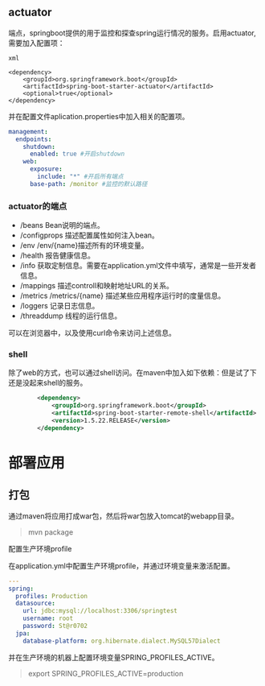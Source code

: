 ## actuator

端点，springboot提供的用于监控和探查spring运行情况的服务。启用actuator,需要加入配置项：

```xml```

```
<dependency>
    <groupId>org.springframework.boot</groupId>
    <artifactId>spring-boot-starter-actuator</artifactId>
    <optional>true</optional>
</dependency>
```

并在配置文件aplication.properties中加入相关的配置项。

```yaml
management:
  endpoints:
    shutdown:
      enabled: true #开启shutdown
    web:
      exposure:  
        include: "*" #开启所有端点
      base-path: /monitor #监控的默认路径
```

### actuator的端点

* /beans   Bean说明的端点。
* /configprops 描述配置属性如何注入bean。
* /env  /env/{name}描述所有的环境变量。
* /health 报告健康信息。
* /info 获取定制信息。需要在application.yml文件中填写，通常是一些开发者信息。
* /mappings 描述controll和映射地址URL的关系。
* /metrics /metrics/{name} 描述某些应用程序运行时的度量信息。
* /loggers 记录日志信息。
* /threaddump 线程的运行信息。

可以在浏览器中，以及使用curl命令来访问上述信息。

### shell

除了web的方式，也可以通过shell访问。在maven中加入如下依赖：但是试了下还是没起来shell的服务。

```xml
        <dependency>
            <groupId>org.springframework.boot</groupId>
            <artifactId>spring-boot-starter-remote-shell</artifactId>
            <version>1.5.22.RELEASE</version>
        </dependency>
```





# 部署应用

## 打包

通过maven将应用打成war包，然后将war包放入tomcat的webapp目录。

> mvn package

配置生产环境profile

在application.yml中配置生产环境profile，并通过环境变量来激活配置。

```yaml
---
spring:
  profiles: Production
  datasource:
    url: jdbc:mysql://localhost:3306/springtest
    username: root
    password: St@r0702
  jpa:
    database-platform: org.hibernate.dialect.MySQL57Dialect
```

并在生产环境的机器上配置环境变量SPRING_PROFILES_ACTIVE。

> export SPRING_PROFILES_ACTIVE=production
